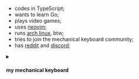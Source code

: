 - codes in TypeScript;
- wants to learn Go;
- plays video games;
- uses [neovim](https://github.com/neovim/neovim);
- runs [arch linux](https://archlinux.org/), btw;
- tries to join the mechanical keyboard community;
- has [reddit](https://www.reddit.com/user/daniil-tsivinsky) and [discord](https://discordapp.com/users/tsivinsky);

<details>
  <summary><h4>my mechanical keyboard</h4></summary>
  
  Keychron K6 with hotswap. currently using holy pandas with PBT keycaps; all came from Aliexpress :)
  
  <img src="./keyboard.jpg" alt="keyboard should be here" />
</details>
